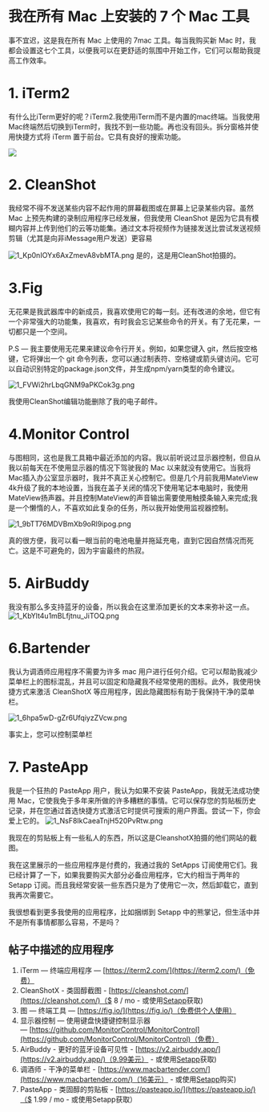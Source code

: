 # 我在所有 Mac 上安装的 7 个 Mac 工具

事不宜迟，这是我在所有 Mac 上使用的 7mac 工具。每当我购买新 Mac 时，我都会设置这七个工具，以便我可以在更舒适的氛围中开始工作，它们可以帮助我提高工作效率。

# 1. iTerm2

有什么比iTerm更好的呢？iTerm2.我使用iTerm而不是内置的mac终端。当我使用Mac终端然后切换到iTerm时，我找不到一些功能。再也没有回头。拆分窗格并使用快捷方式将 iTerm 置于前台。它具有良好的搜索功能。

![](https://abelsun-1256449468.cos.ap-beijing.myqcloud.com/image/1_f-9Rn44AyKZ2jU9-z0Zn9w.png)


# 2. CleanShot

我经常不得不发送某些内容不起作用的屏幕截图或在屏幕上记录某些内容。虽然 Mac 上预先构建的录制应用程序已经发展，但我使用 CleanShot 是因为它具有模糊内容并上传到他们的云等功能集。通过文本将视频作为链接发送比尝试发送视频剪辑（尤其是向非iMessage用户发送）更容易


![1_Kp0nIOYx6AxZmevA8vbMTA.png](https://abelsun-1256449468.cos.ap-beijing.myqcloud.com/image/1_Kp0nIOYx6AxZmevA8vbMTA.png)
是的，这是用CleanShot拍摄的。

# 3.Fig

无花果是我武器库中的新成员，我喜欢使用它的每一刻。还有改进的余地，但它有一个非常强大的功能集，我喜欢，有时我会忘记某些命令的开关。有了无花果，一切都只是一个空间。

P.S — 我主要使用无花果来建议命令行开关。例如，如果您键入 git，然后按空格键，它将弹出一个 git 命令列表，您可以通过制表符、空格键或箭头键访问。它可以自动识别特定的package.json文件，并生成npm/yarn类型的命令建议。

![1_FVWi2hrLbqGNM9aPKCok3g.png](https://abelsun-1256449468.cos.ap-beijing.myqcloud.com/image/1_FVWi2hrLbqGNM9aPKCok3g.png)

我使用CleanShot编辑功能删除了我的电子邮件。

# 4.Monitor Control

与图相同，这也是我工具箱中最近添加的内容。我以前听说过显示器控制，但自从我以前每天在不使用显示器的情况下驾驶我的 Mac 以来就没有使用它。当我将Mac插入办公室显示器时，我并不真正关心控制它。但是几个月前我用MateView 4k升级了我的本地设置，当我在盖子关闭的情况下使用笔记本电脑时，我使用MateView扬声器。并且控制MateView的声音输出需要使用触摸条输入来完成;我是一个懒惰的人，不喜欢如此复杂的任务，所以我开始使用监视器控制。

![1_9bTT76MDVBmXb9oRl9ipog.png](https://abelsun-1256449468.cos.ap-beijing.myqcloud.com/image/1_9bTT76MDVBmXb9oRl9ipog.png)

真的很方便，我可以看一眼当前的电池电量并拖延充电，直到它因自然情况而死亡。这是不可避免的，因为宇宙最终的热寂。


# 5. AirBuddy
我没有那么多支持蓝牙的设备，所以我会在这里添加更长的文本来弥补这一点。
![1_KbYlt4u1mBLfjtnu_JiTOQ.png](https://abelsun-1256449468.cos.ap-beijing.myqcloud.com/image/1_KbYlt4u1mBLfjtnu_JiTOQ.png)
# 6.Bartender

我认为调酒师应用程序不需要为许多 mac 用户进行任何介绍。它可以帮助我减少菜单栏上的图标混乱，并且可以固定和隐藏我不经常使用的图标。此外，我使用快捷方式来激活 CleanShotX 等应用程序，因此隐藏图标有助于我保持干净的菜单栏。

![1_6hpa5wD-gZr6UfqiyzZVcw.png](https://abelsun-1256449468.cos.ap-beijing.myqcloud.com/image/1_6hpa5wD-gZr6UfqiyzZVcw.png)



事实上，您可以控制菜单栏

# 7.  PasteApp

我是一个狂热的 PasteApp 用户，我认为如果不安装 PasteApp，我就无法成功使用 Mac，它使我免于多年来所做的许多糟糕的事情。它可以保存您的剪贴板历史记录，并在您通过首选快捷方式激活它时提供可搜索的用户界面。尝试一下，你会爱上它的。
![1_NsF8IkCaeaTnjH520PvRtw.png](https://abelsun-1256449468.cos.ap-beijing.myqcloud.com/image/1_NsF8IkCaeaTnjH520PvRtw.png)

我现在的剪贴板上有一些私人的东西，所以这是CleanshotX拍摄的他们网站的截图。

我在这里展示的一些应用程序是付费的，我通过我的 SetApps 订阅使用它们。我已经计算了一下，如果我要购买大部分必备应用程序，它大约相当于两年的 Setapp 订阅。而且我经常安装一些东西只是为了使用它一次，然后卸载它，直到我再次需要它。

我很想看到更多我使用的应用程序，比如捆绑到 Setapp 中的熊掌记，但生活中并不是所有事情都那么容易，不是吗？

## 帖子中描述的应用程序

1.  iTerm — 终端应用程序 — [https://iterm2.com/](https://iterm2.com/)（免费）
2.  CleanShotX - 类固醇截图 - [https://cleanshot.com/](https://cleanshot.com/)（$ 8 / mo - 或使用[Setapp](https://go.setapp.com/invite/ncv0xvtz)获取)
3.  图 — 终端工具 — [https://fig.io/](https://fig.io/)（免费供个人使用）
4.  显示器控制 — 使用键盘快捷键控制显示器 — [https://github.com/MonitorControl/MonitorControl](https://github.com/MonitorControl/MonitorControl)（免费）
5.  AirBuddy - 更好的蓝牙设备可见性 - [https://v2.airbuddy.app/](https://v2.airbuddy.app/)（9.99美元） - 或使用[Setapp](https://go.setapp.com/invite/ncv0xvtz)获取)
6.  调酒师 - 干净的菜单栏 - [https://www.macbartender.com/](https://www.macbartender.com/)（16美元） - 或使用[Setapp](https://go.setapp.com/invite/ncv0xvtz)购买)
7.  PasteApp - 类固醇的剪贴板 - [https://pasteapp.io/](https://pasteapp.io/)（$ 1.99 / mo - 或使用Setapp获取）